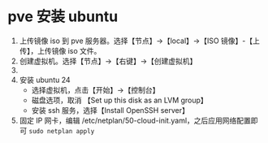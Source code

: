 # pve 安装 ubuntu

1. 上传镜像 iso 到 pve 服务器。选择【节点】->【local】->【ISO 镜像】-【上传】，上传镜像 iso 文件。
2. 创建虚拟机。选择【节点】->【右键】->【创建虚拟机】
3.
4. 安装 ubuntu 24
    - 选择虚拟机，点击【开始】->【控制台】
    - 磁盘选项，取消 【Set up this disk as an LVM group】
    - 安装 ssh 服务，选择【Install OpenSSH server】
5. 固定 IP 网卡，编辑 /etc/netplan/50-cloud-init.yaml，之后应用网络配置即可 `sudo netplan apply`

